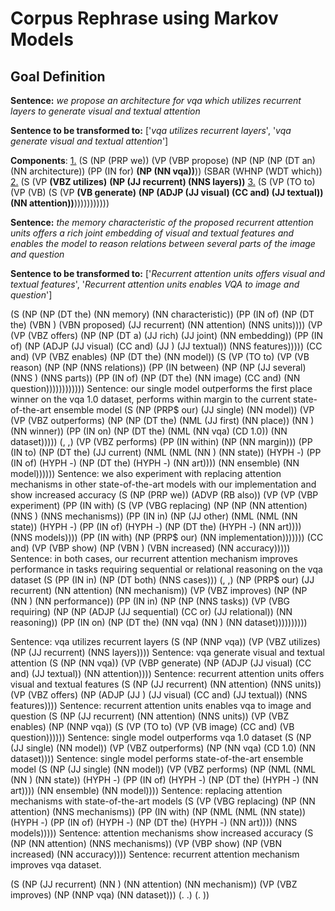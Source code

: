 # Corpus Rephrase using Markov Models



## Goal Definition

**Sentence:**  *we propose an architecture for vqa which utilizes recurrent layers to*
*generate visual and textual attention*

**Sentence to be transformed to:** ['*vqa utilizes recurrent layers*', '*vqa generate visual and textual attention*']

**Components**: <u>1.</u> (S (NP (PRP we)) (VP (VBP propose) (NP (NP (NP (DT an) (NN architecture)) (PP (IN for) **(NP (NN vqa))**)) (SBAR (WHNP (WDT which)) <u>2.</u> (S (VP **(VBZ utilizes)** **(NP (JJ recurrent) (NNS layers))** <u>3.</u> (S (VP (TO to) (VP (VB) (S (VP **(VB generate)** **(NP (ADJP (JJ visual) (CC and) (JJ textual)) (NN attention))**)))))))))))

**Sentence:**  *the memory characteristic of the*
*proposed recurrent attention units offers a rich joint embedding of visual and*
*textual features and enables the model to reason relations between several*
*parts of the image and question*

**Sentence to be transformed to:** ['*Recurrent attention units offers visual and textual features*', '*Recurrent attention units enables VQA to image and question*']

(S (NP (NP (DT the) (NN memory) (NN characteristic)) (PP (IN of) (NP (DT the) (VBN
) (VBN proposed) (JJ recurrent) (NN attention) (NNS units)))) (VP (VP (VBZ offers) (NP (NP (DT a) (JJ rich) (JJ joint) (NN embedding)) (PP (IN of) (NP (ADJP (JJ visual) (CC and) (JJ
) (JJ textual)) (NNS features))))) (CC and) (VP (VBZ enables) (NP (DT the) (NN model)) (S (VP (TO to) (VP (VB reason) (NP (NP (NNS relations)) (PP (IN between) (NP (NP (JJ several) (NNS
) (NNS parts)) (PP (IN of) (NP (DT the) (NN image) (CC and) (NN question))))))))))))
Sentence:  our single model outperforms the first place
winner on the vqa 1.0 dataset, performs within margin to the current
state-of-the-art ensemble model
(S (NP (PRP$ our) (JJ single) (NN model)) (VP (VP (VBZ outperforms) (NP (NP (DT the) (NML (JJ first) (NN place)) (NN
) (NN winner)) (PP (IN on) (NP (DT the) (NML (NN vqa) (CD 1.0)) (NN dataset))))) (, ,) (VP (VBZ performs) (PP (IN within) (NP (NN margin))) (PP (IN to) (NP (DT the) (JJ current) (NML (NML (NN
) (NN state)) (HYPH -) (PP (IN of) (HYPH -) (NP (DT the) (HYPH -) (NN art)))) (NN ensemble) (NN model))))))
Sentence:  we also experiment with replacing attention
mechanisms in other state-of-the-art models with our implementation and show
increased accuracy
(S (NP (PRP we)) (ADVP (RB also)) (VP (VP (VBP experiment) (PP (IN with) (S (VP (VBG replacing) (NP (NP (NN attention) (NNS
) (NNS mechanisms)) (PP (IN in) (NP (JJ other) (NML (NML (NN state)) (HYPH -) (PP (IN of) (HYPH -) (NP (DT the) (HYPH -) (NN art)))) (NNS models)))) (PP (IN with) (NP (PRP$ our) (NN implementation))))))) (CC and) (VP (VBP show) (NP (VBN
) (VBN increased) (NN accuracy)))))
Sentence:  in both cases, our recurrent attention mechanism improves
performance in tasks requiring sequential or relational reasoning on the vqa
dataset
(S (PP (IN in) (NP (DT both) (NNS cases))) (, ,) (NP (PRP$ our) (JJ recurrent) (NN attention) (NN mechanism)) (VP (VBZ improves) (NP (NP (NN
) (NN performance)) (PP (IN in) (NP (NP (NNS tasks)) (VP (VBG requiring) (NP (NP (ADJP (JJ sequential) (CC or) (JJ relational)) (NN reasoning)) (PP (IN on) (NP (DT the) (NN vqa) (NN
) (NN dataset))))))))))





Sentence:  vqa utilizes recurrent layers
(S (NP (NNP vqa)) (VP (VBZ utilizes) (NP (JJ recurrent) (NNS layers))))
Sentence:  vqa generate visual and textual attention
(S (NP (NN vqa)) (VP (VBP generate) (NP (ADJP (JJ visual) (CC and) (JJ textual)) (NN attention))))
Sentence:  recurrent attention units offers
visual and textual features
(S (NP (JJ recurrent) (NN attention) (NNS units)) (VP (VBZ offers) (NP (ADJP (JJ
) (JJ visual) (CC and) (JJ textual)) (NNS features))))
Sentence:  recurrent attention units enables vqa to image and question
(S (NP (JJ recurrent) (NN attention) (NNS units)) (VP (VBZ enables) (NP (NNP vqa)) (S (VP (TO to) (VP (VB image) (CC and) (VB question))))))
Sentence:  single model outperforms vqa 1.0 dataset
(S (NP (JJ single) (NN model)) (VP (VBZ outperforms) (NP (NN vqa) (CD 1.0) (NN dataset))))
Sentence:  single model performs
state-of-the-art ensemble model
(S (NP (JJ single) (NN model)) (VP (VBZ performs) (NP (NML (NML (NN
) (NN state)) (HYPH -) (PP (IN of) (HYPH -) (NP (DT the) (HYPH -) (NN art)))) (NN ensemble) (NN model))))
Sentence:  replacing attention mechanisms with state-of-the-art models
(S (VP (VBG replacing) (NP (NN attention) (NNS mechanisms)) (PP (IN with) (NP (NML (NML (NN state)) (HYPH -) (PP (IN of) (HYPH -) (NP (DT the) (HYPH -) (NN art)))) (NNS models)))))
Sentence:  attention mechanisms show increased accuracy
(S (NP (NN attention) (NNS mechanisms)) (VP (VBP show) (NP (VBN increased) (NN accuracy))))
Sentence:  recurrent
attention mechanism improves vqa dataset.

(S (NP (JJ recurrent) (NN
) (NN attention) (NN mechanism)) (VP (VBZ improves) (NP (NNP vqa) (NN dataset))) (. .) (.
))
